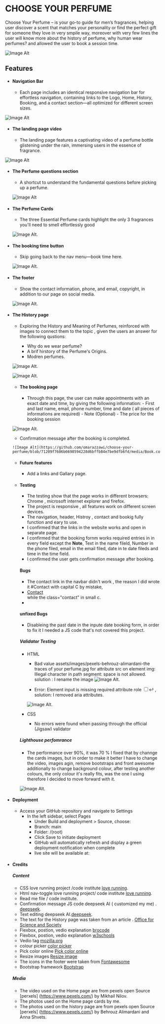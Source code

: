 ﻿# **CHOOSE YOUR PERFUME**

Choose Your Perfume –  is your go-to guide for men’s fragrances, helping user discover a scent that matches your personality or find the perfect gift for someone they love in very smpile way, moreover with very few lines the user will know more about the history of perfume, why human wear perfumes? and allowed the user to book a session time.

![Image Alt](https://github.com/omarazzawi/choose-your-perfume/blob/71209f7606b6698594228d6bffb84e7be9dfb6fd/media/shootscreen.png)


## Features

 - #### Navigation Bar

    - Each page includes an identical responsive navigation bar for effortless navigation, containing links to the Logo, Home, History, Booking, and a contact section—all optimized for different screen sizes.

![Image Alt](https://github.com/omarazzawi/choose-your-perfume/blob/71209f7606b6698594228d6bffb84e7be9dfb6fd/media/navbar.png)



 - #### The landing page video

    - The landing page features a captivating video of a perfume bottle glistening under the rain, immersing users in the essence of fragrance.

  ![Image Alt](https://github.com/omarazzawi/choose-your-perfume/blob/c7d62519d9e62a8848a205fc12ecaff4c20f4a3b/media/the.landing.vedio.png)
  
   
 - #### The Perfume questions section

    - A shortcut to understand the fundamental questions before picking up a perfume.
  
   ![Image Alt](https://github.com/omarazzawi/choose-your-perfume/blob/71209f7606b6698594228d6bffb84e7be9dfb6fd/media/perfumes.questions.png)


 - #### The Perfume Cards
   
    - The three Essential Perfume cards highlight the only 3 fragrances you'll need to smell effortlessly good
  
   ![Image Alt](https://github.com/omarazzawi/choose-your-perfume/blob/71209f7606b6698594228d6bffb84e7be9dfb6fd/media/perfume.cards.png).


 - #### The booking time button
   
    - Skip going back to the nav menu—book time here.
  
   ![Image Alt](https://github.com/omarazzawi/choose-your-perfume/blob/71209f7606b6698594228d6bffb84e7be9dfb6fd/media/book%20time%20button.png).

- #### The footer
   
    - Show the contact information, phone, and email, copyright, in addition to our page on social media.
  
   ![Image Alt](https://github.com/omarazzawi/choose-your-perfume/blob/71209f7606b6698594228d6bffb84e7be9dfb6fd/media/footer.png).

  
- #### The History page
   
    - Exploring the History and Meaning of Perfumes, reinforced with images to connect them to the topic , given the users an answer for the following qustions:
      
       - Why do we wear perfume?
       - A brif hirstory of the Perfume's Origins.
       - Modren perfumes.
      
        
  ![Image Alt](https://github.com/omarazzawi/choose-your-perfume/blob/71209f7606b6698594228d6bffb84e7be9dfb6fd/media/history.png).
 
      
  ![Image Alt](https://github.com/omarazzawi/choose-your-perfume/blob/71209f7606b6698594228d6bffb84e7be9dfb6fd/media/history2.png).

      

  
  - #### The booking page
   
    - Through this page, the user can make appointments with an exact date and time, by giving the following information:
           - First and last name, email, phone number, time and date ( all pieces of informations are required)
           - Note (Optional)
           - The price for the booking  session
      
   ![Image Alt](https://github.com/omarazzawi/choose-your-perfume/blob/71209f7606b6698594228d6bffb84e7be9dfb6fd/media/booking.png).   

     - Confirmation message after the booking is completed.

      ![Image Alt](https://github.com/omarazzawi/choose-your-perfume/blob/71209f7606b6698594228d6bffb84e7be9dfb6fd/media/Book.confirm.png).        


   - ####  Future features
        - Add a links and Gallary page.
    

  - #### Testing
    - The testing show that the page works in different browsers: Chrome , microsoft internet explorer and firefox.
    - The project is responsive , all features work on different screen devices. 
    - The navigation, header, Histroy , contact and bookig fully function and eary to use.
    - I confirmed that the links in the website works and open in separate page.
    - I confirmed that the booking fornm works required entries in in every field except the **Note**, Text in the name fileld, Number in the phone filed, email in the email filed, date in te date fileds and time in the time field.
    - I confirmed the user gets confirmation message after booking.
 
    #### Bugs
    - The contact link in the navbar didn't work , the reason I did wrote it #Contact with capital C by mistake, <li><a href="#Contact">Contact</a></li> while the class="contact" in small c.
    -
 
    #### unfixed Bugs
    - Disableing the past date in the inpute date booking form, in order to fix it I needed a JS code that's not covered this project.
     

    ##### Validator Testing
      - HTML
          - Bad value assets/images/pexels-behrouz-alimardani-the traces of your perfume.jpg for attribute src on element img: Illegal character in path segment: space is not allowed.  solution : I rename the image
         ![Image Alt](https://github.com/omarazzawi/choose-your-perfume/blob/71209f7606b6698594228d6bffb84e7be9dfb6fd/media/error1.png).

          - Error: Element input is missing required attribute role <input type="checkbox" id="nav-toggle" name="nav-toggle" aria-expanded="false" aria-label="Toggle navigation">↩  , solution: I removed aria attributes.
  
        ![Image Alt](https://github.com/omarazzawi/choose-your-perfume/blob/71209f7606b6698594228d6bffb84e7be9dfb6fd/media/error2.png).           
    
      - CSS
         - No errors were found when passing through the official (Jigsaw) validator



     ##### Lighthouse perfomrance 
      - The performance over 90%, it was 70 % I fixed that by channge the cards images, but in order to make it better I have to change the video, images agin, remove bootstraps and front awesome
        additionally to change background colour, after testing another colours,  the only colour it's really fits,  was the one I using therefore I decided to move forward with it.    

     ![Image Alt](https://github.com/omarazzawi/choose-your-perfume/blob/71209f7606b6698594228d6bffb84e7be9dfb6fd/media/lighthouse.png).

- #### Deployment

   - Access your GitHub repository and navigate to Settings 
     -  In the left sidebar, select Pages  
           -  Under Build and deployment > Source, choose:
           -  Branch: main
           -  Folder: /(root)
           -  Click Save to initiate deployment
           -  GitHub will automatically refresh and display a green deployment notification when complete
           - live site will be available at: 

- #### Credits
    ##### Content
     - CSS love running project /code institute [love running](https://github.com/Code-Institute-Solutions/love-running-v3/tree/main).
     - Html nav-toggle love running project/ code institute  [love running](https://github.com/Code-Institute-Solutions/love-running-v3/tree/main).
     - Read me file / code institute.
     - Confirmation message JS code deepseek AI ( customized my me) . [deepseek](https://www.deepseek.com/).
     - Text editing deepseek AI.[deepseek](https://www.deepseek.com/). 
     - The text for the History page was taken from an article . [Office for Science and Society](https://www.mcgill.ca/oss/article/history/story-perfume)
     - Flexbox, postion, vedio explanation [brocode](https://www.youtube.com/@BroCodez)
     - Flexbox, postion, vedio explanation [w3schools](https://www.w3schools.com/)
     - Vedio tag [mozilla.org](https://developer.mozilla.org/en-US/docs/Web/HTML/Reference/Elements/video)
     - colour picker [color picker](https://imagecolorpicker.com/)
     - Pick color online [Pick color online](https://pickcoloronline.com/)
     - Resize images [Resize image](https://imageresizer.com/)
     - The icons in the footer were taken from [Fontawesome](https://fontawesome.com/kits)
     - Bootstrap framework [Bootstrap ](https://getbootstrap.com/)
 
  

   ##### Media
    - The video used on the Home page are from pexels open Source [perxels] (https://www.pexels.com/) by Mikhail Nilov.
    - The photos used on the Home page cards by me.
    - The photos used on the history page are from pexels open Source [perxels] (https://www.pexels.com/) by Behrouz Alimardani and Anna Shvets.
       
      
  
  
  
  
  
  
    
   
            
  


   


 

